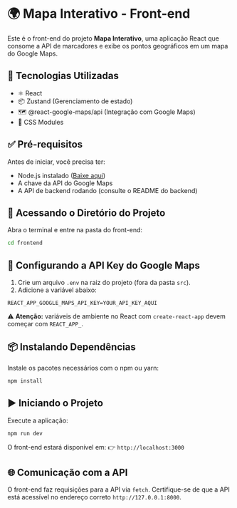 # 🌍 Mapa Interativo - Front-end

Este é o front-end do projeto **Mapa Interativo**, uma aplicação React que consome a API de marcadores e exibe os pontos geográficos em um mapa do Google Maps.

## 🧰 Tecnologias Utilizadas
- ⚛️ React
- 📦 Zustand (Gerenciamento de estado)
- 🗺️ @react-google-maps/api (Integração com Google Maps)
- 🎨 CSS Modules

## ✅ Pré-requisitos
Antes de iniciar, você precisa ter:
- Node.js instalado ([Baixe aqui](https://nodejs.org/pt))
- A chave da API do Google Maps
- A API de backend rodando (consulte o README do backend)

## 📁 Acessando o Diretório do Projeto
Abra o terminal e entre na pasta do front-end:
```sh
cd frontend
```

## 🔑 Configurando a API Key do Google Maps
1. Crie um arquivo `.env` na raiz do projeto (fora da pasta `src`).
2. Adicione a variável abaixo:
```env
REACT_APP_GOOGLE_MAPS_API_KEY=YOUR_API_KEY_AQUI
```
⚠️ **Atenção:** variáveis de ambiente no React com `create-react-app` devem começar com `REACT_APP_`.

## 📦 Instalando Dependências
Instale os pacotes necessários com o npm ou yarn:
```sh
npm install
```

## ▶️ Iniciando o Projeto
Execute a aplicação:
```sh
npm run dev
```
O front-end estará disponível em:
👉 `http://localhost:3000`

## 🌐 Comunicação com a API
O front-end faz requisições para a API via `fetch`. Certifique-se de que a API está acessível no endereço correto `http://127.0.0.1:8000`.
